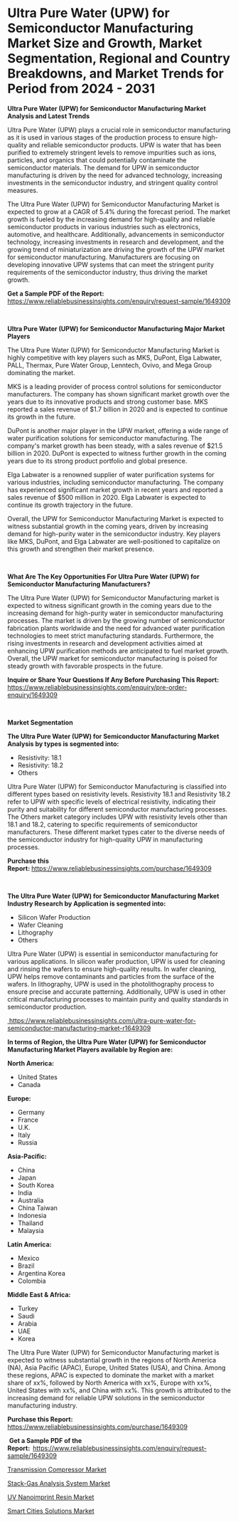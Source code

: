 <p><h1>Ultra Pure Water (UPW) for Semiconductor Manufacturing Market Size and Growth, Market Segmentation, Regional and Country Breakdowns, and Market Trends for Period from 2024 -  2031</h1></p><p><strong>Ultra Pure Water (UPW) for Semiconductor Manufacturing Market Analysis and Latest Trends</strong></p>
<p><p>Ultra Pure Water (UPW) plays a crucial role in semiconductor manufacturing as it is used in various stages of the production process to ensure high-quality and reliable semiconductor products. UPW is water that has been purified to extremely stringent levels to remove impurities such as ions, particles, and organics that could potentially contaminate the semiconductor materials. The demand for UPW in semiconductor manufacturing is driven by the need for advanced technology, increasing investments in the semiconductor industry, and stringent quality control measures.</p><p>The Ultra Pure Water (UPW) for Semiconductor Manufacturing Market is expected to grow at a CAGR of 5.4% during the forecast period. The market growth is fueled by the increasing demand for high-quality and reliable semiconductor products in various industries such as electronics, automotive, and healthcare. Additionally, advancements in semiconductor technology, increasing investments in research and development, and the growing trend of miniaturization are driving the growth of the UPW market for semiconductor manufacturing. Manufacturers are focusing on developing innovative UPW systems that can meet the stringent purity requirements of the semiconductor industry, thus driving the market growth.</p></p>
<p><strong>Get a Sample PDF of the Report:&nbsp;</strong> <a href="https://www.reliablebusinessinsights.com/enquiry/request-sample/1649309">https://www.reliablebusinessinsights.com/enquiry/request-sample/1649309</a></p>
<p>&nbsp;</p>
<p><strong>Ultra Pure Water (UPW) for Semiconductor Manufacturing Major Market Players</strong></p>
<p><p>The Ultra Pure Water (UPW) for Semiconductor Manufacturing Market is highly competitive with key players such as MKS, DuPont, Elga Labwater, PALL, Thermax, Pure Water Group, Lenntech, Ovivo, and Mega Group dominating the market.</p><p>MKS is a leading provider of process control solutions for semiconductor manufacturers. The company has shown significant market growth over the years due to its innovative products and strong customer base. MKS reported a sales revenue of $1.7 billion in 2020 and is expected to continue its growth in the future.</p><p>DuPont is another major player in the UPW market, offering a wide range of water purification solutions for semiconductor manufacturing. The company's market growth has been steady, with a sales revenue of $21.5 billion in 2020. DuPont is expected to witness further growth in the coming years due to its strong product portfolio and global presence.</p><p>Elga Labwater is a renowned supplier of water purification systems for various industries, including semiconductor manufacturing. The company has experienced significant market growth in recent years and reported a sales revenue of $500 million in 2020. Elga Labwater is expected to continue its growth trajectory in the future.</p><p>Overall, the UPW for Semiconductor Manufacturing Market is expected to witness substantial growth in the coming years, driven by increasing demand for high-purity water in the semiconductor industry. Key players like MKS, DuPont, and Elga Labwater are well-positioned to capitalize on this growth and strengthen their market presence.</p></p>
<p>&nbsp;</p>
<p><strong>What Are The Key Opportunities For Ultra Pure Water (UPW) for Semiconductor Manufacturing Manufacturers?</strong></p>
<p><p>The Ultra Pure Water (UPW) for Semiconductor Manufacturing market is expected to witness significant growth in the coming years due to the increasing demand for high-purity water in semiconductor manufacturing processes. The market is driven by the growing number of semiconductor fabrication plants worldwide and the need for advanced water purification technologies to meet strict manufacturing standards. Furthermore, the rising investments in research and development activities aimed at enhancing UPW purification methods are anticipated to fuel market growth. Overall, the UPW market for semiconductor manufacturing is poised for steady growth with favorable prospects in the future.</p></p>
<p><strong>Inquire or Share Your Questions If Any Before Purchasing This Report:</strong> <a href="https://www.reliablebusinessinsights.com/enquiry/pre-order-enquiry/1649309">https://www.reliablebusinessinsights.com/enquiry/pre-order-enquiry/1649309</a></p>
<p>&nbsp;</p>
<p><strong>Market Segmentation</strong></p>
<p><strong>The Ultra Pure Water (UPW) for Semiconductor Manufacturing Market Analysis by types is segmented into:</strong></p>
<p><ul><li>Resistivity: 18.1</li><li>Resistivity: 18.2</li><li>Others</li></ul></p>
<p><p>Ultra Pure Water (UPW) for Semiconductor Manufacturing is classified into different types based on resistivity levels. Resistivity 18.1 and Resistivity 18.2 refer to UPW with specific levels of electrical resistivity, indicating their purity and suitability for different semiconductor manufacturing processes. The Others market category includes UPW with resistivity levels other than 18.1 and 18.2, catering to specific requirements of semiconductor manufacturers. These different market types cater to the diverse needs of the semiconductor industry for high-quality UPW in manufacturing processes.</p></p>
<p><strong>Purchase this Report:&nbsp;</strong><a href="https://www.reliablebusinessinsights.com/purchase/1649309">https://www.reliablebusinessinsights.com/purchase/1649309</a></p>
<p>&nbsp;</p>
<p><strong>The Ultra Pure Water (UPW) for Semiconductor Manufacturing Market Industry Research by Application is segmented into:</strong></p>
<p><ul><li>Silicon Wafer Production</li><li>Wafer Cleaning</li><li>Lithography</li><li>Others</li></ul></p>
<p><p>Ultra Pure Water (UPW) is essential in semiconductor manufacturing for various applications. In silicon wafer production, UPW is used for cleaning and rinsing the wafers to ensure high-quality results. In wafer cleaning, UPW helps remove contaminants and particles from the surface of the wafers. In lithography, UPW is used in the photolithography process to ensure precise and accurate patterning. Additionally, UPW is used in other critical manufacturing processes to maintain purity and quality standards in semiconductor production.</p></p>
<p><a href="https://www.reliablebusinessinsights.com/ultra-pure-water-for-semiconductor-manufacturing-market-r1649309">&nbsp;https://www.reliablebusinessinsights.com/ultra-pure-water-for-semiconductor-manufacturing-market-r1649309</a></p>
<p><strong>In terms of Region, the Ultra Pure Water (UPW) for Semiconductor Manufacturing Market Players available by Region are:</strong></p>
<p>
    <p> <strong> North America: </strong>
        <ul>
            <li>United States</li>
            <li>Canada</li>
        </ul>
        </p> 
    <p> <strong> Europe: </strong>
        <ul>
            <li>Germany</li>
            <li>France</li>
            <li>U.K.</li>
            <li>Italy</li>
            <li>Russia</li>
        </ul>
        </p> 
    <p> <strong> Asia-Pacific: </strong>
        <ul>
            <li>China</li>
            <li>Japan</li>
            <li>South Korea</li>
            <li>India</li>
            <li>Australia</li>
            <li>China Taiwan</li>
            <li>Indonesia</li>
            <li>Thailand</li>
            <li>Malaysia</li>
        </ul>
        </p> 
    <p> <strong> Latin America: </strong>
        <ul>
            <li>Mexico</li>
            <li>Brazil</li>
            <li>Argentina Korea</li>
            <li>Colombia</li>
        </ul>
        </p> 
    <p> <strong> Middle East & Africa: </strong>
        <ul>
            <li>Turkey</li>
            <li>Saudi</li>
            <li>Arabia</li>
            <li>UAE</li>
            <li>Korea</li>
        </ul>
    </p>
    </p>
<p><p>The Ultra Pure Water (UPW) for Semiconductor Manufacturing market is expected to witness substantial growth in the regions of North America (NA), Asia Pacific (APAC), Europe, United States (USA), and China. Among these regions, APAC is expected to dominate the market with a market share of xx%, followed by North America with xx%, Europe with xx%, United States with xx%, and China with xx%. This growth is attributed to the increasing demand for reliable UPW solutions in the semiconductor manufacturing industry.</p></p>
<p><strong>Purchase this Report: </strong><a href="https://www.reliablebusinessinsights.com/purchase/1649309">https://www.reliablebusinessinsights.com/purchase/1649309</a></p>
<p>&nbsp;<strong>Get a Sample PDF of the Report:&nbsp;&nbsp;</strong><a href="https://www.reliablebusinessinsights.com/enquiry/request-sample/1649309">https://www.reliablebusinessinsights.com/enquiry/request-sample/1649309</a></p>
<p><strong></strong></p>
<p><p><a href="https://medium.com/@guadaluannon456456/transmission-compressor-market-a-global-and-regional-analysis-focus-on-end-user-product-and-9fc9d0add163">Transmission Compressor Market</a></p><p><a href="https://github.com/gamblestampleyjenny50m5sl6/Market-Research-Report-List-3/blob/main/stack-gas-analysis-system-market.md">Stack-Gas Analysis System Market</a></p><p><a href="https://github.com/wwwkeltoum/Market-Research-Report-List-4/blob/main/uv-nanoimprint-resin-market.md">UV Nanoimprint Resin Market</a></p><p><a href="https://medium.com/@liam.mcgrath5645/smart-cities-solutions-market-forecast-global-market-trends-and-analysis-from-2024-to-2031-covered-431a6821e062">Smart Cities Solutions Market</a></p></p>
